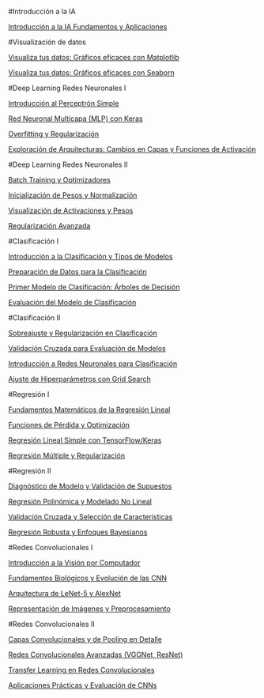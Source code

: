 #Introducción a la IA

[Introducción a la IA Fundamentos y Aplicaciones](https://docs.google.com/presentation/d/1JKxkHpgmbD2zMeKky4iNZBMMpXMejNrw/edit?usp=sharing&ouid=113995405815868771059&rtpof=true&sd=true) 

#Visualización de datos

[Visualiza tus datos: Gráficos eficaces con Matplotlib](https://colab.research.google.com/drive/1Ld5wmM9zKreJ09hsNgOxGPJMZqVFiuZt?usp=sharing) 

[Visualiza tus datos: Gráficos eficaces con Seaborn](https://colab.research.google.com/drive/17_e--ykam4aTA0cgSSjSTkykxrPPJ2eH?usp=sharing)


#Deep Learning Redes Neuronales I

[Introducción al Perceptrón Simple](https://colab.research.google.com/drive/1UpFUFS_EbHtN3UHZ1pG6eJTnYYWmM1wY?usp=sharing) 

[Red Neuronal Multicapa (MLP) con Keras](https://colab.research.google.com/drive/15_j-PgbUTpxtyZhUj-9lmSBjQ_Eo00ku?usp=sharing)

[Overfitting y Regularización](https://colab.research.google.com/drive/1aCmFb0OVJmKkxZmsT3F-R1ptH0t-C0n8?usp=sharing)

[Exploración de Arquitecturas: Cambios en Capas y Funciones de Activación](https://colab.research.google.com/drive/1jBnHQw-G65ivk5vMwxHoAeeIhg4Xl1Cn?usp=sharing)



#Deep Learning Redes Neuronales II

[Batch Training y Optimizadores](https://colab.research.google.com/drive/1GdbDE6QXXldpnff0fSMq_a7YF8OA_082?usp=sharing)

[Inicialización de Pesos y Normalización](https://colab.research.google.com/drive/19PY5jsynk0xSWFdgwE_wnJjE3luoGirM?usp=sharing)

[Visualización de Activaciones y Pesos](https://colab.research.google.com/drive/1r-3uAFXESwXzBeNAWY465FRrT3npyCro?usp=sharing)

[Regularización Avanzada](https://colab.research.google.com/drive/1oNP0B9EQZbY8Tr65tz38V8La-EWIXioj?usp=sharing)


#Clasificación I

[Introducción a la Clasificación y Tipos de Modelos](https://colab.research.google.com/drive/12XjDeFii9MhbfYjZu52F76itxBJf2FC0?usp=sharing)

[Preparación de Datos para la Clasificación](https://colab.research.google.com/drive/1dCAayeRAS7w9RngwvcVBk8S2W1LhY8Jr?usp=sharing)

[Primer Modelo de Clasificación: Árboles de Decisión](https://colab.research.google.com/drive/1U9v0Azv7NUuGh9NsYS8Oq327pcRlivx5?usp=sharing)

[Evaluación del Modelo de Clasificación](https://colab.research.google.com/drive/1t5I1ESfJtuuGlCmNdSWhZUcj36UY7mpQ?usp=sharing)


#Clasificación II

[Sobreajuste y Regularización en Clasificación](https://colab.research.google.com/drive/1hP57VOw6VmpaTyJ2BER7141Ver6IpjKt?usp=sharing)

[Validación Cruzada para Evaluación de Modelos](https://colab.research.google.com/drive/10lJoxBpfkp2FlXbnAUnYB71kpUF3xxRH?usp=sharing)

[Introducción a Redes Neuronales para Clasificación](https://colab.research.google.com/drive/1vTKDghrv9OwVUS0_arGn3EKiRaIIM0Na?usp=sharing)

[Ajuste de Hiperparámetros con Grid Search](https://colab.research.google.com/drive/16OYzmqMLclHY2XXBBc5fLHBL7UozPM9u?usp=sharing)

#Regresión I

[Fundamentos Matemáticos de la Regresión Lineal](https://colab.research.google.com/drive/1ihzJVInZ7stkKJs3IQoflkf4ffS2YZ8_?usp=sharing)

[Funciones de Pérdida y Optimización](https://colab.research.google.com/drive/12QMAfCA2H3BNfBenN7pfcc5h9EFisaJu?usp=sharing)

[Regresión Lineal Simple con TensorFlow/Keras](https://colab.research.google.com/drive/1K2DKI57KfPv8PFD3Z_1zppct3HBUSwlI?usp=sharing)

[Regresión Múltiple y Regularización](https://colab.research.google.com/drive/1pu6USdsx4Mm32ARaY2tAXbK2KRYYTpLf?usp=sharing)


#Regresión II

[Diagnóstico de Modelo y Validación de Supuestos](https://colab.research.google.com/drive/1L9Ns_47ioQAyuYAPc7SfQxnrAHC6SUGu?usp=sharing)

[Regresión Polinómica y Modelado No Lineal](https://colab.research.google.com/drive/1g88j13_UKlx_gnGpCrsJrHSZXWE5TjA8?usp=sharing)

[Validación Cruzada y Selección de Características](https://colab.research.google.com/drive/1d_pQdc5ueiigBqmcrqjNRn8c7bqBoVxg?usp=sharing)

[Regresión Robusta y Enfoques Bayesianos](https://colab.research.google.com/drive/1fMNZvTe6b-wG95aXcCJ67IXJnAF2I1iD?usp=sharing)


#Redes Convolucionales I

[Introducción a la Visión por Computador](https://colab.research.google.com/drive/154h5Otzlimlierh20OdxKaMsNQID7gqg?usp=sharing)

[Fundamentos Biológicos y Evolución de las CNN](https://colab.research.google.com/drive/1tTC3PzbqeoiXuRi-3BqzvCJmkx2cKfLQ?usp=sharing)

[Arquitectura de LeNet-5 y AlexNet](https://colab.research.google.com/drive/11F7H36VNCZ351L680sG8zc8uTidnIGkA?usp=sharing)

[Representación de Imágenes y Preprocesamiento](https://colab.research.google.com/drive/10NpP0BL9OnbwPm5wPHDSU8MDXq87p25w?usp=sharing)


#Redes Convolucionales II

[Capas Convolucionales y de Pooling en Detalle](https://colab.research.google.com/drive/1NHYooT1yjNAwXuEgAbty0QwxDv4_IQ1s?usp=sharing)

[Redes Convolucionales Avanzadas (VGGNet, ResNet)](https://colab.research.google.com/drive/1hEpKGOFLL-t6fdQ4_seeJN4gnvy2_Jhw?usp=sharing)

[Transfer Learning en Redes Convolucionales](https://colab.research.google.com/drive/1qR8q1BDttADUrXKw1IsPeDWVGC5R5nzG?usp=sharing)

[Aplicaciones Prácticas y Evaluación de CNNs](https://colab.research.google.com/drive/14XNNKZtghEpx5DEeGOliDdagvPhD9LMP?usp=sharing)
